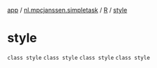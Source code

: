 [app](../../../index.md) / [nl.mpcjanssen.simpletask](../../index.md) / [R](../index.md) / [style](.)

# style

`class style`
`class style`
`class style`
`class style`